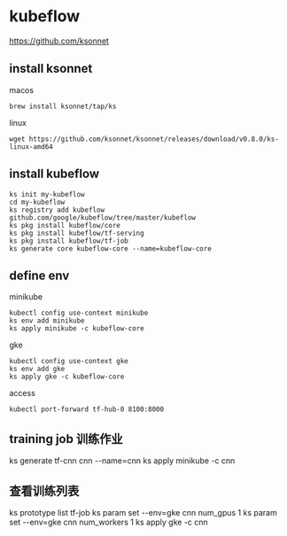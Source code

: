 # kubeflow

https://github.com/ksonnet 

## install ksonnet

macos
```
brew install ksonnet/tap/ks
```

linux 

```
wget https://github.com/ksonnet/ksonnet/releases/download/v0.8.0/ks-linux-amd64
```


## install kubeflow

```
ks init my-kubeflow
cd my-kubeflow
ks registry add kubeflow github.com/google/kubeflow/tree/master/kubeflow
ks pkg install kubeflow/core
ks pkg install kubeflow/tf-serving
ks pkg install kubeflow/tf-job
ks generate core kubeflow-core --name=kubeflow-core
```
## define env

minikube
```
kubectl config use-context minikube
ks env add minikube
ks apply minikube -c kubeflow-core
```

gke
```
kubectl config use-context gke
ks env add gke
ks apply gke -c kubeflow-core
```

access 

```
kubectl port-forward tf-hub-0 8100:8000
```

## training job 训练作业

ks generate tf-cnn cnn --name=cnn
ks apply minikube -c cnn

## 查看训练列表

ks prototype list tf-job
ks param set --env=gke cnn num_gpus 1
ks param set --env=gke cnn num_workers 1
ks apply gke -c cnn
